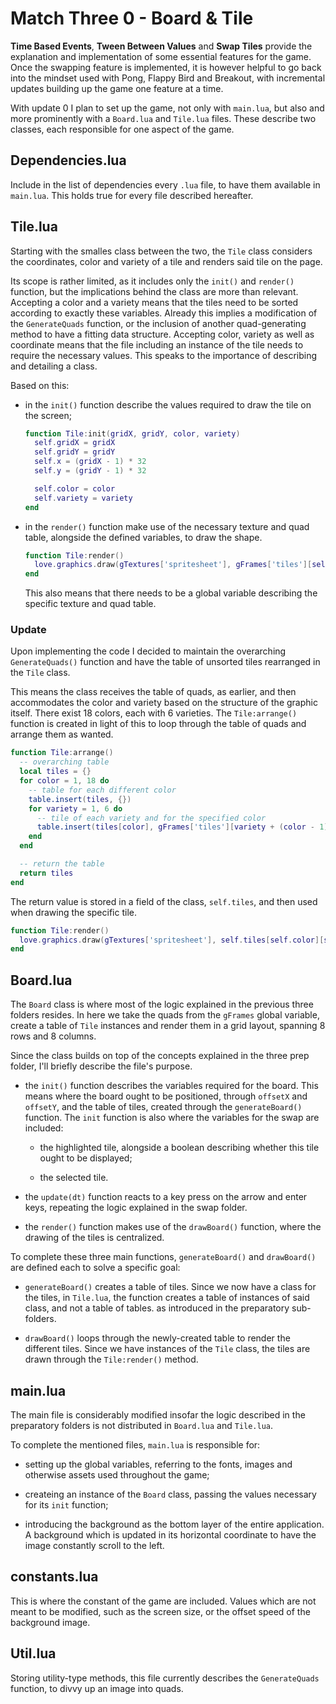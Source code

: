 # Match Three 0 - Board & Tile

**Time Based Events**, **Tween Between Values** and **Swap Tiles** provide the explanation and implementation of some essential features for the game. Once the swapping feature is implemented, it is however helpful to go back into the mindset used with Pong, Flappy Bird and Breakout, with incremental updates building up the game one feature at a time.

With update 0 I plan to set up the game, not only with `main.lua`, but also and more prominently with a `Board.lua` and `Tile.lua` files. These describe two classes, each responsible for one aspect of the game.

## Dependencies.lua

Include in the list of dependencies every `.lua` file, to have them available in `main.lua`. This holds true for every file described hereafter.

## Tile.lua

Starting with the smalles class between the two, the `Tile` class considers the coordinates, color and variety of a tile and renders said tile on the page.

Its scope is rather limited, as it includes only the `init()` and `render()` function, but the implications behind the class are more than relevant. Accepting a color and a variety means that the tiles need to be sorted according to exactly these variables. Already this implies a modification of the `GenerateQuads` function, or the inclusion of another quad-generating method to have a fitting data structure. Accepting color, variety as well as coordinate means that the file including an instance of the tile needs to require the necessary values. This speaks to the importance of describing and detailing a class.

Based on this:

- in the `init()` function describe the values required to draw the tile on the screen;

  ```lua
  function Tile:init(gridX, gridY, color, variety)
    self.gridX = gridX
    self.gridY = gridY
    self.x = (gridX - 1) * 32
    self.y = (gridY - 1) * 32

    self.color = color
    self.variety = variety
  end
  ```

- in the `render()` function make use of the necessary texture and quad table, alongside the defined variables, to draw the shape.

  ```lua
  function Tile:render()
    love.graphics.draw(gTextures['spritesheet'], gFrames['tiles'][self.color][self.variety], self.x, self.y)
  end
  ```

  This also means that there needs to be a global variable describing the specific texture and quad table.

### Update

Upon implementing the code I decided to maintain the overarching `GenerateQuads()` function and have the table of unsorted tiles rearranged in the `Tile` class.

This means the class receives the table of quads, as earlier, and then accommodates the color and variety based on the structure of the graphic itself. There exist 18 colors, each with 6 varieties. The `Tile:arrange()` function is created in light of this to loop through the table of quads and arrange them as wanted.

```lua
function Tile:arrange()
  -- overarching table
  local tiles = {}
  for color = 1, 18 do
    -- table for each different color
    table.insert(tiles, {})
    for variety = 1, 6 do
      -- tile of each variety and for the specified color
      table.insert(tiles[color], gFrames['tiles'][variety + (color - 1) * 6])
    end
  end

  -- return the table
  return tiles
end
```

The return value is stored in a field of the class, `self.tiles`, and then used when drawing the specific tile.

```lua
function Tile:render()
  love.graphics.draw(gTextures['spritesheet'], self.tiles[self.color][self.variety], self.x, self.y)
end
```

## Board.lua

The `Board` class is where most of the logic explained in the previous three folders resides. In here we take the quads from the `gFrames` global variable, create a table of `Tile` instances and render them in a grid layout, spanning 8 rows and 8 columns.

Since the class builds on top of the concepts explained in the three prep folder, I'll briefly describe the file's purpose.

- the `init()` function describes the variables required for the board. This means where the board ought to be positioned, through `offsetX` and `offsetY`, and the table of tiles, created through the `generateBoard()` function. The `init` function is also where the variables for the swap are included:

  - the highlighted tile, alongside a boolean describing whether this tile ought to be displayed;

  - the selected tile.

- the `update(dt)` function reacts to a key press on the arrow and enter keys, repeating the logic explained in the swap folder.

- the `render()` function makes use of the `drawBoard()` function, where the drawing of the tiles is centralized.

To complete these three main functions, `generateBoard()` and `drawBoard()` are defined each to solve a specific goal:

- `generateBoard()` creates a table of tiles. Since we now have a class for the tiles, in `Tile.lua`, the function creates a table of instances of said class, and not a table of tables. as introduced in the preparatory sub-folders.

- `drawBoard()` loops through the newly-created table to render the different tiles. Since we have instances of the `Tile` class, the tiles are drawn through the `Tile:render()` method.

## main.lua

The main file is considerably modified insofar the logic described in the preparatory folders is not distributed in `Board.lua` and `Tile.lua`.

To complete the mentioned files, `main.lua` is responsible for:

- setting up the global variables, referring to the fonts, images and otherwise assets used throughout the game;

- createing an instance of the `Board` class, passing the values necessary for its `init` function;

- introducing the background as the bottom layer of the entire application. A background which is updated in its horizontal coordinate to have the image constantly scroll to the left.

## constants.lua

This is where the constant of the game are included. Values which are not meant to be modified, such as the screen size, or the offset speed of the background image.

## Util.lua

Storing utility-type methods, this file currently describes the `GenerateQuads` function, to divvy up an image into quads.

